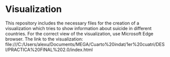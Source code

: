 # Visualization
This repository includes the necessary files for the creation of a visualization which tries to show information about suicide in different countries.
For the correct view of the visualization, use Microsoft Edge browser.
The link to the visualization:
file:///C:/Users/alexu/Documents/MEGA/Cuarto%20indat/1er%20cuatri/DESI/PRACTICA%20FINAL%202.0/index.html
